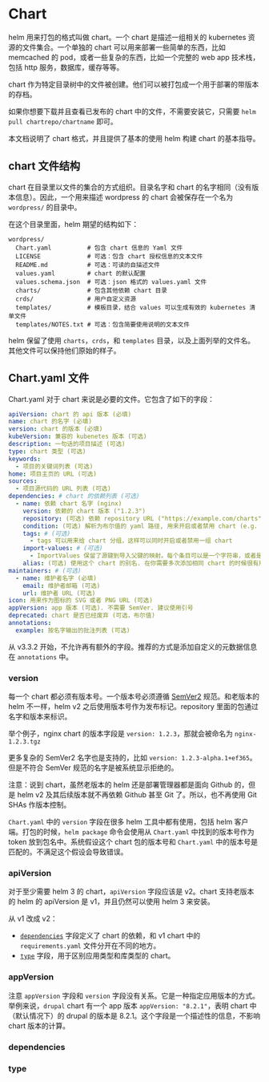 # Chart

helm 用来打包的格式叫做 chart。一个 chart 是描述一组相关的 kubernetes 资源的文件集合。一个单独的 chart 可以用来部署一些简单的东西，比如 memcached 的 pod，或者一些复杂的东西，比如一个完整的 web app 技术栈，包括 http 服务，数据库，缓存等等。

chart 作为特定目录树中的文件被创建。他们可以被打包成一个用于部署的带版本的存档。

如果你想要下载并且查看已发布的 chart 中的文件，不需要安装它，只需要 `helm pull chartrepo/chartname` 即可。

本文档说明了 chart 格式，并且提供了基本的使用 helm 构建 chart 的基本指导。

## chart 文件结构

chart 在目录里以文件的集合的方式组织。目录名字和 chart 的名字相同（没有版本信息）。因此，一个用来描述 wordpress 的 chart 会被保存在一个名为 `wordpress/` 的目录中。

在这个目录里面，helm 期望的结构如下：

```
wordpress/
  Chart.yaml          # 包含 chart 信息的 Yaml 文件
  LICENSE             # 可选：包含 chart 授权信息的文本文件
  README.md           # 可选：可读的自描述文件
  values.yaml         # chart 的默认配置
  values.schema.json  # 可选：json 格式的 values.yaml 文件
  charts/             # 包含其他依赖 chart 目录
  crds/               # 用户自定义资源
  templates/          # 模板目录，结合 values 可以生成有效的 kubernetes 清单文件
  templates/NOTES.txt # 可选：包含简要使用说明的文本文件
```

helm 保留了使用 `charts`，`crds`，和 `templates` 目录，以及上面列举的文件名。其他文件可以保持他们原始的样子。

## Chart.yaml 文件

Chart.yaml 对于 chart 来说是必要的文件。它包含了如下的字段：

```yaml
apiVersion: chart 的 api 版本 (必填)
name: chart 的名字 (必填)
version: chart 的版本 (必填)
kubeVersion: 兼容的 kubenetes 版本 (可选)
description: 一句话的项目描述 (可选)
type: chart 类型 (可选)
keywords:
  - 项目的关键词列表 (可选)
home: 项目主页的 URL (可选)
sources:
  - 项目源代码的 URL 列表 (可选)
dependencies: # chart 的依赖列表 (可选)
  - name: 依赖 chart 名字 (nginx)
    version: 依赖的 chart 版本 ("1.2.3")
    repository: (可选) 依赖 repository URL ("https://example.com/charts") 或者别名 ("@repo-name")
    condition: (可选) 解析为布尔值的 yaml 路径, 用来开启或者禁用 chart (e.g. subchart1.enabled )
    tags: # (可选)
      - tags 可以用来给 chart 分组，这样可以同时开启或者禁用一组 chart
    import-values: # (可选)
      - ImportValues 保留了源键到导入父键的映射。每个条目可以是一个字符串，或者是一堆子/父列表项。
    alias: (可选) 使用这个 chart 的别名. 在你需要多次添加相同 chart 的时候很有用
maintainers: # (可选)
  - name: 维护者名字 (必填)
    email: 维护者邮箱 (可选)
    url: 维护者 URL (可选)
icon: 用来作为图标的 SVG 或者 PNG URL (可选)
appVersion: app 版本 (可选). 不需要 SemVer. 建议使用引号
deprecated: chart 是否已经废弃 (可选，布尔值)
annotations:
  example: 按名字输出的批注列表 (可选)
```

从 v3.3.2 开始，不允许再有额外的字段。推荐的方式是添加自定义的元数据信息在 `annotations` 中。

### version

每一个 chart 都必须有版本号。一个版本号必须遵循 [SemVer2](https://semver.org/spec/v2.0.0.html) 规范。和老版本的 helm 不一样，helm v2 之后使用版本号作为发布标记。repository 里面的包通过名字和版本来标识。

举个例子，nginx chart 的版本字段是 `version: 1.2.3`，那就会被命名为 `nginx-1.2.3.tgz`

更多复杂的 SemVer2 名字也是支持的，比如 `version: 1.2.3-alpha.1+ef365`。但是不符合 SemVer 规范的名字是被系统显示拒绝的。

注意：说到 chart，虽然老版本的 helm 还是部署管理器都是面向 Github 的，但是 helm v2 及其后续版本就不再依赖 Github 甚至 Git 了。所以，也不再使用 Git SHAs 作版本控制。

`Chart.yaml` 中的 `version` 字段在很多 helm 工具中都有使用，包括 helm 客户端。打包的时候，`helm package` 命令会使用从 `Chart.yaml` 中找到的版本号作为 token 放到包名中。系统假设这个 chart 包的版本号和 `Chart.yaml` 中的版本号是匹配的。不满足这个假设会导致错误。

### apiVersion

对于至少需要 helm 3 的 chart，`apiVersion` 字段应该是 v2。chart 支持老版本的 helm 的 apiVersion 是 v1，并且仍然可以使用 helm 3 来安装。

从 v1 改成 v2：

- [`dependencies`](#dependencies) 字段定义了 chart 的依赖，和 v1 chart 中的 `requirements.yaml` 文件分开在不同的地方。
- [`type`](#type) 字段，用于区别应用类型和库类型的 chart。

### appVersion

注意 `appVersion` 字段和 `version` 字段没有关系。它是一种指定应用版本的方式。举例来说，`drupal` chart 有一个 app 版本 `appVersion: "8.2.1"`，表明 chart 中（默认情况下）的 drupal 的版本是 8.2.1。这个字段是一个描述性的信息，不影响 chart 版本的计算。

### dependencies

### type
